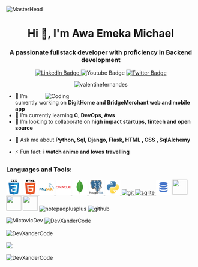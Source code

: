 ![MasterHead](https://media.geeksforgeeks.org/wp-content/cdn-uploads/20220309002834/7-Skills-to-Become-a-Backend-Developer.png)


<h1 align="center">Hi 👋, I'm Awa Emeka Michael</h1>      
<h3 align="center">A passionate fullstack developer with proficiency in Backend development</h3>
<div id="badges" align='center'>
   <a target='_blank' rel="noreferrer" href="https://www.linkedin.com/in/awa-michael-2059a3230">
     <img src="https://img.shields.io/badge/LinkedIn-blue?style=for-the-badge&logo=linkedin&logoColor=white" alt="LinkedIn Badge"/>
 </a> 
  <img src="https://img.shields.io/badge/YouTube-red?style=for-the-badge&logo=youtube&logoColor=white" alt="Youtube Badge"/>
 <a target='_blank' rel="noreferrer" href='https://twitter.com/XanderDev2'>
  <img src="https://img.shields.io/badge/Twitter-blue?style=for-the-badge&logo=twitter&logoColor=white" alt="Twitter Badge"/>
 </a>
</div>
<p align='center'> 
<img src="https://komarev.com/ghpvc/?username=devxandercode&label=Profile%20views&color=0e75b6&style=flat" alt="valentinefernandes" /> 
</p>

<img align="right" alt="Coding" width="400" src="https://qph.fs.quoracdn.net/main-qimg-fa7b4bdc3b2f73e749e5c2c646d4ae13"> 




<!--
**DevXanderCode/DevXanderCode** is a ✨ _special_ ✨ repository because its `README.md` (this file) appears on your GitHub profile.

Here are some ideas to get you started:
-->
- 🔭 I’m currently working on **DigitHome and BridgeMerchant web and mobile app**
- 🌱 I’m currently learning **C, DevOps, Aws**
- 👯 I’m looking to collaborate on **high impact startups, fintech and open source**
<!-- - 🤔 I’m looking for help with ... -->
- 💬 Ask me about **Python, Sql, Django, Flask, HTML , CSS , SqlAlchemy**
<!-- - 📫 How to reach me: ... -->
<!-- - 😄 Pronouns: ... -->
 - ⚡ Fun fact: **i watch anime and loves travelling** 


<h3 align="left">Languages and Tools:</h3>  
<p align="left"> 
  <a href="https://www.w3schools.com/css/" target="_blank" rel="noreferrer"> <img src="https://raw.githubusercontent.com/devicons/devicon/master/icons/css3/css3-original-wordmark.svg" alt="css3" width="40" height="40"/> </a> 
  <a href="https://www.w3.org/html/" target="_blank" rel="noreferrer"> <img src="https://raw.githubusercontent.com/devicons/devicon/master/icons/html5/html5-original-wordmark.svg" alt="html5" width="40" height="40"/> </a> 
  <a href="https://www.mysql.com/" target="_blank" rel="noreferrer"> <img src="https://raw.githubusercontent.com/devicons/devicon/master/icons/mysql/mysql-original-wordmark.svg" alt="mysql" width="40" height="40"/> </a> <a href="https://www.oracle.com/" target="_blank" rel="noreferrer"> <img src="https://raw.githubusercontent.com/devicons/devicon/master/icons/oracle/oracle-original.svg" alt="oracle" width="40" height="40"/> </a> 
  <a href="https://www.mongodb.com/" target="_blank" rel="noreferrer"> <img src="https://raw.githubusercontent.com/devicons/devicon/master/icons/mongodb/mongodb-original.svg" alt="oracle" width="40" height="40"/> </a> 
  <a href="https://www.postgresql.org" target="_blank" rel="noreferrer"> <img src="https://raw.githubusercontent.com/devicons/devicon/master/icons/postgresql/postgresql-original-wordmark.svg" alt="postgresql" width="40" height="40"/> </a> 
  <a href="https://www.python.org" target="_blank" rel="noreferrer"> <img src="https://raw.githubusercontent.com/devicons/devicon/master/icons/python/python-original.svg" alt="python" width="40" height="40"/> </a>   
 <!-- <a href="https://spring.io" target="_blank" rel="noreferrer"> <img src="https://raw.githubusercontent.com/devicons/devicon/master/icons/spring/spring-original.svg" alt="sass" width="40" height="40"/> </a>  -->
  <a href="https://git-scm.com/" target="_blank" rel="noreferrer"> <img src="https://www.vectorlogo.zone/logos/git-scm/git-scm-icon.svg" alt="git" width="40" height="40"/> </a> 
  <a href="https://www.sqlite.org/" target="_blank" rel="noreferrer"> <img src="https://www.vectorlogo.zone/logos/sqlite/sqlite-icon.svg" alt="sqlite" width="40" height="40"/> </a> <img alt="SQL" width="40" height="40" src="https://raw.githubusercontent.com/github/explore/80688e429a7d4ef2fca1e82350fe8e3517d3494d/topics/sql/sql.png" /> 
  <img width="40" height="40" src="https://upload.wikimedia.org/wikipedia/commons/thumb/9/9a/Visual_Studio_Code_1.35_icon.svg/1024px-Visual_Studio_Code_1.35_icon.svg.png">
  <img width="40" height="40" src="https://upload.wikimedia.org/wikipedia/en/d/d2/Sublime_Text_3_logo.png">
  <img width="40" height="40"  src="https://github.com/ValentineFernandes/ValentineFernandes/blob/main/Portfolio/atom.png">
  <img alt="notepadplusplus" height="40" width="40" src="https://github.com/ValentineFernandes/ValentineFernandes/blob/main/Portfolio/notepadplusplus.png" />
  <img alt="github" height="40" width="40" src="https://github.com/ValentineFernandes/ValentineFernandes/blob/main/Portfolio/github.png" />
</p>    

<p><img align="left" src="https://github-readme-stats.vercel.app/api/top-langs?username=MictovicDev&langs_count=20&show_icons=true&locale=en&layout=compact" alt="MictovicDev" /></p>



<p>&nbsp;<img align="center" src="https://github-readme-stats.vercel.app/api?username=DevXanderCode&show_icons=true&locale=en" alt="DevXanderCode" /></p>


<p>
   <img align="center" src="https://github-readme-streak-stats.herokuapp.com/?user=DevXanderCode" alt="DevXanderCode" /></p>
<p>


<img align="center" src="https://github-profile-summary-cards.vercel.app/api/cards/profile-details?username=DevXanderCode&theme=github" />
</p>
<p>
<img align="center" src="https://github-stats-alpha.vercel.app/api?username=DevXanderCode&bc=ebebeb&ic=0E8AD9" alt="DevXanderCode" />
</p>
<!-- -->
  





